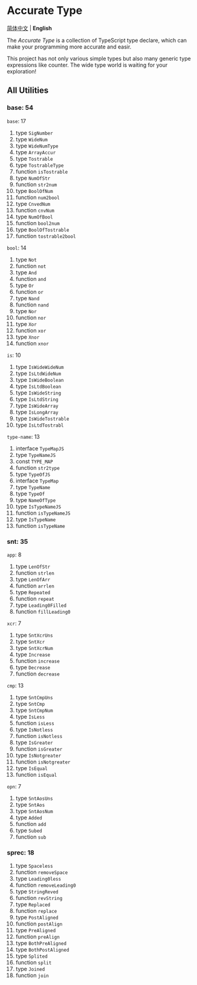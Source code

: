 # Accurate Type

[简体中文](./readme-zh.md) | **English**

The *Accurate Type* is a collection of TypeScript type declare, which can make your programming more accurate and easir.

This project has not only various simple types but also many generic type expressions like counter. The wide type world is waiting for your exploration!

## All Utilities

### base: 54

`base`: 17

1. type `SigNumber`
2. type `WideNum`
3. type `WideNumType`
4. type `ArrayAccur`
5. type `Tostrable`
6. type `TostrableType`
7. function `isTostrable`
8. type `NumOfStr`
9. function `str2num`
10. type `BoolOfNum`
11. function `num2bool`
12. type `CnvedNum`
13. function `cnvNum`
14. type `NumOfBool`
15. function `bool2num`
16. type `BoolOfTostrable`
17. function `tostrable2bool`

`bool`: 14

1. type `Not`
2. function `not`
3. type `And`
4. function `and`
5. type `Or`
6. function `or`
7. type `Nand`
8. function `nand`
9. type `Nor`
10. function `nor`
11. type `Xor`
12. function `xor`
13. type `Xnor`
14. function `xnor`

`is`: 10

1. type `IsWideWideNum`
2. type `IsLtdWideNum`
3. type `IsWideBoolean`
4. type `IsLtdBoolean`
5. type `IsWideString`
6. type `IsLtdString`
7. type `IsWideArray`
8. type `IsLongArray`
9. type `IsWideTostrable`
10. type `IsLtdTostrabl`

`type-name`: 13

1. interface `TypeMapJS`
2. type `TypeNameJS`
3. const `TYPE_MAP`
4. function `str2type`
5. type `TypeOfJS`
6. interface `TypeMap`
7. type `TypeName`
8. type `TypeOf`
9. type `NameOfType`
10. type `IsTypeNameJS`
11. function `isTypeNameJS`
12. type `IsTypeName`
13. function `isTypeName`

### snt: 35

`app`: 8

1. type `LenOfStr`
2. function `strlen`
3. type `LenOfArr`
4. function `arrlen`
5. type `Repeated`
6. function `repeat`
7. type `Leading0Filled`
8. function `fillLeading0`

`xcr`: 7

1. type `SntXcrUns`
2. type `SntXcr`
3. type `SntXcrNum`
4. type `Increase`
5. function `increase`
6. type `Decrease`
7. function `decrease`

`cmp`: 13

1. type `SntCmpUns`
2. type `SntCmp`
3. type `SntCmpNum`
4. type `IsLess`
5. function `isLess`
6. type `IsNotless`
7. function `isNotless`
8. type `IsGreater`
9. function `isGreater`
10. type `IsNotgreater`
11. function `isNotgreater`
12. type `IsEqual`
13. function `isEqual`

`opn`: 7

1. type `SntAosUns`
2. type `SntAos`
3. type `SntAosNum`
4. type `Added`
5. function `add`
6. type `Subed`
7. function `sub`

### sprec: 18

1. type `Spaceless`
2. function `removeSpace`
3. type `Leading0less`
4. function `removeLeading0`
5. type `StringReved`
6. function `revString`
7. type `Replaced`
8. function `replace`
9. type `PostAligned`
10. function `postAlign`
11. type `PreAligned`
12. function `preAlign`
13. type `BothPreAligned`
14. type `BothPostAligned`
15. type `Splited`
16. function `split`
17. type `Joined`
18. function `join`
